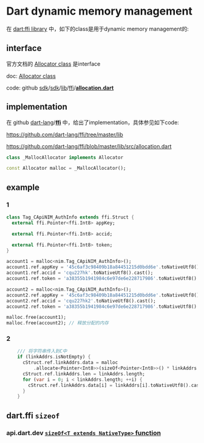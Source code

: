 # Dart dynamic memory management

在 [dart:ffi library](https://api.dart.cn/stable/2.13.4/dart-ffi/dart-ffi-library.html) 中，如下的class是用于dynamic memory management的: 

## interface

官方文档的 [Allocator class](https://api.dart.cn/stable/2.13.4/dart-ffi/Allocator-class.html) 是interface

doc: [Allocator class](https://api.dart.cn/stable/2.13.4/dart-ffi/Allocator-class.html)

code: github [sdk](https://github.com/dart-lang/sdk)/[sdk](https://github.com/dart-lang/sdk/tree/main/sdk)/[lib](https://github.com/dart-lang/sdk/tree/main/sdk/lib)/[ffi](https://github.com/dart-lang/sdk/tree/main/sdk/lib/ffi)/**[allocation.dart](https://github.com/dart-lang/sdk/blob/main/sdk/lib/ffi/allocation.dart)**

## implementation

在 github [dart-lang](https://github.com/dart-lang)/**[ffi](https://github.com/dart-lang/ffi)** 中，给出了implementation，具体参见如下code:

https://github.com/dart-lang/ffi/tree/master/lib



https://github.com/dart-lang/ffi/blob/master/lib/src/allocation.dart

```dart
class _MallocAllocator implements Allocator
```



```dart
const Allocator malloc = _MallocAllocator();
```



## example

### 1

```dart
class Tag_CApiNIM_AuthInfo extends ffi.Struct {
  external ffi.Pointer<ffi.Int8> appKey;

  external ffi.Pointer<ffi.Int8> accid;

  external ffi.Pointer<ffi.Int8> token;
}

account1 = malloc<nim.Tag_CApiNIM_AuthInfo>();
account1.ref.appKey = '45c6af3c98409b18a84451215d0bdd6e'.toNativeUtf8().cast();
account1.ref.accid = 'cqu227hk'.toNativeUtf8().cast();
account1.ref.token = 'a38355b1941984c6e97de6e228717986'.toNativeUtf8().cast();

account2 = malloc<nim.Tag_CApiNIM_AuthInfo>();
account2.ref.appKey = '45c6af3c98409b18a84451215d0bdd6e'.toNativeUtf8().cast();
account2.ref.accid = 'cqu227hk2'.toNativeUtf8().cast();
account2.ref.token = 'a38355b1941984c6e97de6e228717986'.toNativeUtf8().cast();

malloc.free(account1);
malloc.free(account2); // 释放分配的内存
```

### 2

```dart
    /// 将字符串传入到C中
    if (linkAddrs.isNotEmpty) {
      cStruct.ref.linkAddrs.data = malloc
          .allocate<Pointer<Int8>>(sizeOf<Pointer<Int8>>() * linkAddrs.length);
      cStruct.ref.linkAddrs.len = linkAddrs.length;
      for (var i = 0; i < linkAddrs.length; ++i) {
        cStruct.ref.linkAddrs.data[i] = linkAddrs[i].toNativeUtf8().cast();
      }
    }
```



## dart.ffi `sizeof`

### api.dart.dev [`sizeOf<T extends NativeType>` function](https://api.dart.dev/stable/2.14.4/dart-ffi/sizeOf.html)





